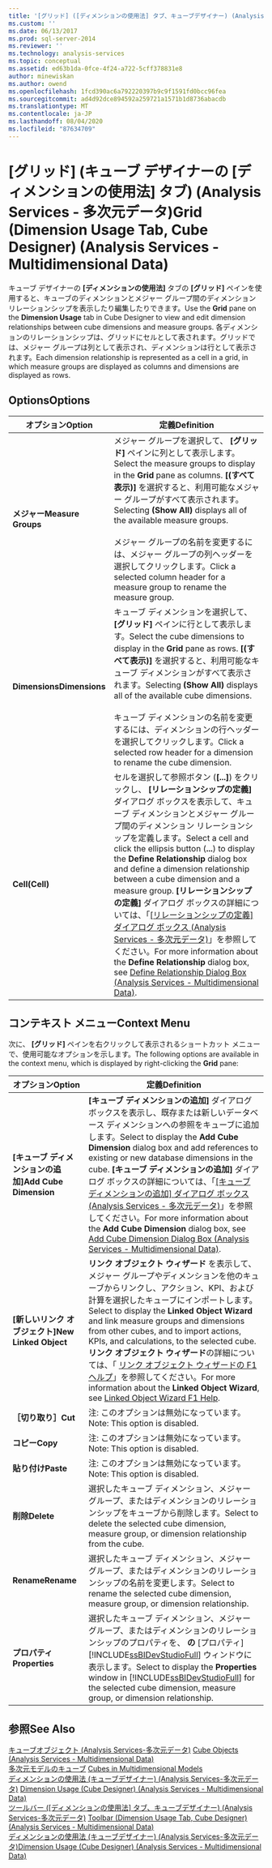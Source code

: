 ```yaml
---
title: '[グリッド] ([ディメンションの使用法] タブ、キューブデザイナー) (Analysis Services-多次元データ) |Microsoft Docs'
ms.custom: ''
ms.date: 06/13/2017
ms.prod: sql-server-2014
ms.reviewer: ''
ms.technology: analysis-services
ms.topic: conceptual
ms.assetid: ed63b1da-0fce-4f24-a722-5cff378831e8
author: minewiskan
ms.author: owend
ms.openlocfilehash: 1fcd390ac6a792220397b9c9f1591fd0bcc96fea
ms.sourcegitcommit: ad4d92dce894592a259721a1571b1d8736abacdb
ms.translationtype: MT
ms.contentlocale: ja-JP
ms.lasthandoff: 08/04/2020
ms.locfileid: "87634709"
---
```

# <a name="grid-dimension-usage-tab-cube-designer-analysis-services---multidimensional-data"></a><span data-ttu-id="895f5-102">[グリッド] (キューブ デザイナーの [ディメンションの使用法] タブ) (Analysis Services - 多次元データ)</span><span class="sxs-lookup"><span data-stu-id="895f5-102">Grid (Dimension Usage Tab, Cube Designer) (Analysis Services - Multidimensional Data)</span></span>
  <span data-ttu-id="895f5-103">キューブ デザイナーの **[ディメンションの使用法]** タブの **[グリッド]** ペインを使用すると、キューブのディメンションとメジャー グループ間のディメンション リレーションシップを表示したり編集したりできます。</span><span class="sxs-lookup"><span data-stu-id="895f5-103">Use the **Grid** pane on the **Dimension Usage** tab in Cube Designer to view and edit dimension relationships between cube dimensions and measure groups.</span></span> <span data-ttu-id="895f5-104">各ディメンションのリレーションシップは、グリッドにセルとして表されます。グリッドでは、メジャー グループは列として表示され、ディメンションは行として表示されます。</span><span class="sxs-lookup"><span data-stu-id="895f5-104">Each dimension relationship is represented as a cell in a grid, in which measure groups are displayed as columns and dimensions are displayed as rows.</span></span>  
  
## <a name="options"></a><span data-ttu-id="895f5-105">Options</span><span class="sxs-lookup"><span data-stu-id="895f5-105">Options</span></span>  
  
|<span data-ttu-id="895f5-106">オプション</span><span class="sxs-lookup"><span data-stu-id="895f5-106">Option</span></span>|<span data-ttu-id="895f5-107">定義</span><span class="sxs-lookup"><span data-stu-id="895f5-107">Definition</span></span>|  
|------------|----------------|  
|<span data-ttu-id="895f5-108">**メジャー**</span><span class="sxs-lookup"><span data-stu-id="895f5-108">**Measure Groups**</span></span>|<span data-ttu-id="895f5-109">メジャー グループを選択して、 **[グリッド]** ペインに列として表示します。</span><span class="sxs-lookup"><span data-stu-id="895f5-109">Select the measure groups to display in the **Grid** pane as columns.</span></span> <span data-ttu-id="895f5-110">**[(すべて表示)]** を選択すると、利用可能なメジャー グループがすべて表示されます。</span><span class="sxs-lookup"><span data-stu-id="895f5-110">Selecting **(Show All)** displays all of the available measure groups.</span></span><br /><br /> <span data-ttu-id="895f5-111">メジャー グループの名前を変更するには、メジャー グループの列ヘッダーを選択してクリックします。</span><span class="sxs-lookup"><span data-stu-id="895f5-111">Click a selected column header for a measure group to rename the measure group.</span></span>|  
|<span data-ttu-id="895f5-112">**Dimensions**</span><span class="sxs-lookup"><span data-stu-id="895f5-112">**Dimensions**</span></span>|<span data-ttu-id="895f5-113">キューブ ディメンションを選択して、 **[グリッド]** ペインに行として表示します。</span><span class="sxs-lookup"><span data-stu-id="895f5-113">Select the cube dimensions to display in the **Grid** pane as rows.</span></span> <span data-ttu-id="895f5-114">**[(すべて表示)]** を選択すると、利用可能なキューブ ディメンションがすべて表示されます。</span><span class="sxs-lookup"><span data-stu-id="895f5-114">Selecting **(Show All)** displays all of the available cube dimensions.</span></span><br /><br /> <span data-ttu-id="895f5-115">キューブ ディメンションの名前を変更するには、ディメンションの行ヘッダーを選択してクリックします。</span><span class="sxs-lookup"><span data-stu-id="895f5-115">Click a selected row header for a dimension to rename the cube dimension.</span></span>|  
|<span data-ttu-id="895f5-116">**Cell**</span><span class="sxs-lookup"><span data-stu-id="895f5-116">**(Cell)**</span></span>|<span data-ttu-id="895f5-117">セルを選択して参照ボタン (**[...]**) をクリックし、 **[リレーションシップの定義]** ダイアログ ボックスを表示して、キューブ ディメンションとメジャー グループ間のディメンション リレーションシップを定義します。</span><span class="sxs-lookup"><span data-stu-id="895f5-117">Select a cell and click the ellipsis button (**...**) to display the **Define Relationship** dialog box and define a dimension relationship between a cube dimension and a measure group.</span></span> <span data-ttu-id="895f5-118">**[リレーションシップの定義]** ダイアログ ボックスの詳細については、「[[リレーションシップの定義] ダイアログ ボックス &#40;Analysis Services - 多次元データ&#41;](define-relationship-dialog-box-analysis-services-multidimensional-data.md)」を参照してください。</span><span class="sxs-lookup"><span data-stu-id="895f5-118">For more information about the **Define Relationship** dialog box, see [Define Relationship Dialog Box &#40;Analysis Services - Multidimensional Data&#41;](define-relationship-dialog-box-analysis-services-multidimensional-data.md).</span></span>|  
  
## <a name="context-menu"></a><span data-ttu-id="895f5-119">コンテキスト メニュー</span><span class="sxs-lookup"><span data-stu-id="895f5-119">Context Menu</span></span>  
 <span data-ttu-id="895f5-120">次に、 **[グリッド]** ペインを右クリックして表示されるショートカット メニューで、使用可能なオプションを示します。</span><span class="sxs-lookup"><span data-stu-id="895f5-120">The following options are available in the context menu, which is displayed by right-clicking the **Grid** pane:</span></span>  
  
|<span data-ttu-id="895f5-121">オプション</span><span class="sxs-lookup"><span data-stu-id="895f5-121">Option</span></span>|<span data-ttu-id="895f5-122">定義</span><span class="sxs-lookup"><span data-stu-id="895f5-122">Definition</span></span>|  
|------------|----------------|  
|<span data-ttu-id="895f5-123">**[キューブ ディメンションの追加]**</span><span class="sxs-lookup"><span data-stu-id="895f5-123">**Add Cube Dimension**</span></span>|<span data-ttu-id="895f5-124">**[キューブ ディメンションの追加]** ダイアログ ボックスを表示し、既存または新しいデータベース ディメンションへの参照をキューブに追加します。</span><span class="sxs-lookup"><span data-stu-id="895f5-124">Select to display the **Add Cube Dimension** dialog box and add references to existing or new database dimensions in the cube.</span></span> <span data-ttu-id="895f5-125">**[キューブ ディメンションの追加]** ダイアログ ボックスの詳細については、「[[キューブ ディメンションの追加] ダイアログ ボックス (Analysis Services - 多次元データ)](add-cube-dimension-dialog-box-analysis-services-multidimensional-data.md)」を参照してください。</span><span class="sxs-lookup"><span data-stu-id="895f5-125">For more information about the **Add Cube Dimension** dialog box, see [Add Cube Dimension Dialog Box &#40;Analysis Services - Multidimensional Data&#41;](add-cube-dimension-dialog-box-analysis-services-multidimensional-data.md).</span></span>|  
|<span data-ttu-id="895f5-126">**[新しいリンク オブジェクト]**</span><span class="sxs-lookup"><span data-stu-id="895f5-126">**New Linked Object**</span></span>|<span data-ttu-id="895f5-127">**リンク オブジェクト ウィザード** を表示して、メジャー グループやディメンションを他のキューブからリンクし、アクション、KPI、および計算を選択したキューブにインポートします。</span><span class="sxs-lookup"><span data-stu-id="895f5-127">Select to display the **Linked Object Wizard** and link measure groups and dimensions from other cubes, and to import actions, KPIs, and calculations, to the selected cube.</span></span> <span data-ttu-id="895f5-128">**リンク オブジェクト ウィザード**の詳細については、「 [リンク オブジェクト ウィザードの F1 ヘルプ](linked-object-wizard-f1-help.md)」を参照してください。</span><span class="sxs-lookup"><span data-stu-id="895f5-128">For more information about the **Linked Object Wizard**, see [Linked Object Wizard F1 Help](linked-object-wizard-f1-help.md).</span></span>|  
|<span data-ttu-id="895f5-129">**［切り取り］**</span><span class="sxs-lookup"><span data-stu-id="895f5-129">**Cut**</span></span>|<span data-ttu-id="895f5-130">注: このオプションは無効になっています。</span><span class="sxs-lookup"><span data-stu-id="895f5-130">Note: This option is disabled.</span></span>|  
|<span data-ttu-id="895f5-131">**コピー**</span><span class="sxs-lookup"><span data-stu-id="895f5-131">**Copy**</span></span>|<span data-ttu-id="895f5-132">注: このオプションは無効になっています。</span><span class="sxs-lookup"><span data-stu-id="895f5-132">Note: This option is disabled.</span></span>|  
|<span data-ttu-id="895f5-133">**貼り付け**</span><span class="sxs-lookup"><span data-stu-id="895f5-133">**Paste**</span></span>|<span data-ttu-id="895f5-134">注: このオプションは無効になっています。</span><span class="sxs-lookup"><span data-stu-id="895f5-134">Note: This option is disabled.</span></span>|  
|<span data-ttu-id="895f5-135">**削除**</span><span class="sxs-lookup"><span data-stu-id="895f5-135">**Delete**</span></span>|<span data-ttu-id="895f5-136">選択したキューブ ディメンション、メジャー グループ、またはディメンションのリレーションシップをキューブから削除します。</span><span class="sxs-lookup"><span data-stu-id="895f5-136">Select to delete the selected cube dimension, measure group, or dimension relationship from the cube.</span></span>|  
|<span data-ttu-id="895f5-137">**Rename**</span><span class="sxs-lookup"><span data-stu-id="895f5-137">**Rename**</span></span>|<span data-ttu-id="895f5-138">選択したキューブ ディメンション、メジャー グループ、またはディメンションのリレーションシップの名前を変更します。</span><span class="sxs-lookup"><span data-stu-id="895f5-138">Select to rename the selected cube dimension, measure group, or dimension relationship.</span></span>|  
|<span data-ttu-id="895f5-139">**プロパティ**</span><span class="sxs-lookup"><span data-stu-id="895f5-139">**Properties**</span></span>|<span data-ttu-id="895f5-140">選択したキューブ ディメンション、メジャー グループ、またはディメンションのリレーションシップのプロパティを、 **の** [プロパティ] [!INCLUDE[ssBIDevStudioFull](../includes/ssbidevstudiofull-md.md)] ウィンドウに表示します。</span><span class="sxs-lookup"><span data-stu-id="895f5-140">Select to display the **Properties** window in [!INCLUDE[ssBIDevStudioFull](../includes/ssbidevstudiofull-md.md)] for the selected cube dimension, measure group, or dimension relationship.</span></span>|  
  
## <a name="see-also"></a><span data-ttu-id="895f5-141">参照</span><span class="sxs-lookup"><span data-stu-id="895f5-141">See Also</span></span>  
 <span data-ttu-id="895f5-142">[キューブオブジェクト &#40;Analysis Services-多次元データ&#41;](multidimensional-models-olap-logical-cube-objects/cube-objects-analysis-services-multidimensional-data.md) </span><span class="sxs-lookup"><span data-stu-id="895f5-142">[Cube Objects &#40;Analysis Services - Multidimensional Data&#41;](multidimensional-models-olap-logical-cube-objects/cube-objects-analysis-services-multidimensional-data.md) </span></span>  
 <span data-ttu-id="895f5-143">[多次元モデルのキューブ](multidimensional-models/cubes-in-multidimensional-models.md) </span><span class="sxs-lookup"><span data-stu-id="895f5-143">[Cubes in Multidimensional Models](multidimensional-models/cubes-in-multidimensional-models.md) </span></span>  
 <span data-ttu-id="895f5-144">[ディメンションの使用法 &#40;キューブデザイナー&#41; &#40;Analysis Services-多次元データ&#41;](dimension-usage-cube-designer-analysis-services-multidimensional-data.md) </span><span class="sxs-lookup"><span data-stu-id="895f5-144">[Dimension Usage &#40;Cube Designer&#41; &#40;Analysis Services - Multidimensional Data&#41;](dimension-usage-cube-designer-analysis-services-multidimensional-data.md) </span></span>  
 <span data-ttu-id="895f5-145">[ツールバー &#40;[ディメンションの使用法] タブ、キューブデザイナー&#41; &#40;Analysis Services-多次元データ&#41;](toolbar-dimension-usage-cube-designer-analysis-services-multidimensional-data.md) </span><span class="sxs-lookup"><span data-stu-id="895f5-145">[Toolbar &#40;Dimension Usage Tab, Cube Designer&#41; &#40;Analysis Services - Multidimensional Data&#41;](toolbar-dimension-usage-cube-designer-analysis-services-multidimensional-data.md) </span></span>  
 [<span data-ttu-id="895f5-146">ディメンションの使用法 &#40;キューブデザイナー&#41; &#40;Analysis Services-多次元データ&#41;</span><span class="sxs-lookup"><span data-stu-id="895f5-146">Dimension Usage &#40;Cube Designer&#41; &#40;Analysis Services - Multidimensional Data&#41;</span></span>](dimension-usage-cube-designer-analysis-services-multidimensional-data.md)  
  
  
